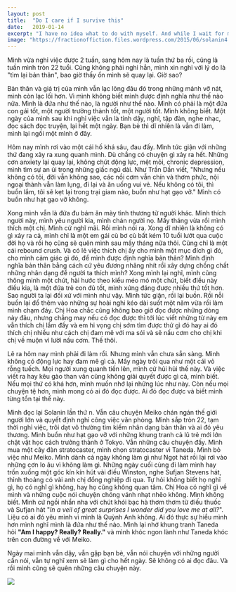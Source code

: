 ```yaml
---
layout: post
title:  "Do I care if I survive this"
date:   2019-01-14
excerpt: "I have no idea what to do with myself. And while I wait for my epiphany, I feel the toxins collecting in my body."
image: "https://fractionoffiction.files.wordpress.com/2015/06/solanin4.jpg"
---
```


Mình vừa nghỉ việc được 2 tuần, sang hôm nay là tuần thứ ba rồi, cũng là tuần mình tròn 22 tuổi. Cũng không phải nghỉ hẳn, mình xin nghỉ với lý do là "tìm lại bản thân", bao giờ thấy ổn mình sẽ quay lại. Giờ sao?

Bản thân và giá trị của mình vẫn lạc lõng đâu đó trong những mảnh vỡ nát, mình còn lạc lối hơn. Vì mình không biết mình được định nghĩa như thế nào nữa. Mình là đứa như thế nào, là người như thế nào. Mình có phải là một đứa con gái tốt, một người trưởng thành tốt, một người tốt. Mình không biết. Một ngày của mình sau khi nghỉ việc vẫn là tỉnh dậy, nghĩ, tập đàn, nghe nhạc, đọc sách đọc truyện, lại hết một ngày. Bạn bè thì dĩ nhiên là vẫn đi làm, mình lại ngồi một mình ở đây.

Hôm nay mình rơi vào một cái hố khá sâu, đau đấy. Mình tức giận với những thứ đang xảy ra xung quanh mình. Dù chẳng có chuyện gì xảy ra hết. Những cơn anxiety lại quay lại, không chút động lực, mệt mỏi, chronic depression, mình tìm sự an ủi trong những giấc ngủ dài. Như Trần Dần viết, "Nhưng nếu không có tôi, đời vẫn không sao, các nồi cơm vẫn chín và thơm phức, nội ngoại thành vẫn làm lụng, đi lại và ăn uống vui vẻ. Nếu không có tôi, thì buồn lắm, tôi sẽ kẹt lại trong trại giam nào, buồn như hạt gạo vỡ."
Mình có buồn như hạt gạo vỡ không.

Xong mình vẫn là đứa đu bám ăn mày tình thương từ người khác. Mình thích người này, mình yêu người kia, mình chán người nọ. Mấy tháng vừa rồi mình thích một chị. Mình cứ nghĩ mãi. Rồi mình nói ra. Xong dĩ nhiên là không có gì xảy ra cả, mình chỉ là một em gái cù bơ cù bất kém 10 tuổi lướt qua cuộc đời họ và rồi họ cũng sẽ quên mình sau mấy tháng nữa thôi. Cũng chỉ là một cái rebound crush. Và có lẽ việc thích chị ấy cho mình một mục đích gì đó, cho mình cảm giác gì đó, để mình được định nghĩa bản thân? Mình định nghĩa bản thân bằng cách cứ yêu đương nhăng nhít rồi xây dựng chồng chất những nhân dạng để người ta thích mình? Xong mình lại nghĩ, mình cũng thông minh một chút, hài hước theo kiểu méo mó một chút, biết điều này điều kia, là một đứa trẻ con đủ tốt, mình xứng đáng được nhiều thứ tốt hơn. Sao người ta lại đối xử với mình như vậy. Mình tức giận, rồi lại buồn. Rồi nỗi buồn lại đổ thêm vào những sự hoài nghi kéo dài suốt một năm vừa rồi làm mình chạm đáy. Chị Hoa chắc cũng không bao giờ đọc được những dòng này đâu, nhưng chẳng may nếu có đọc được thì tới lúc viết những từ này em vẫn thích chị lắm đấy và em hi vọng chị sớm tìm được thứ gì đó hay ai đó thích chị nhiều như cách chị đam mê với ma sói và sẽ nấu cơm cho chị khi chị về muộn vì lười nấu cơm. Thế thôi.

Lẽ ra hôm nay mình phải đi làm rồi. Nhưng mình vẫn chưa sẵn sàng. Mình không có động lực hay đam mê gì cả. Mấy ngày trôi qua như một cái vỏ rỗng tuếch. Mọi người xung quanh tiến lên, mình cứ hủi hủi thế này. Và việc viết ra hay kêu gào than vãn cũng không giải quyết được gì cả, mình biết. Nếu mọi thứ có khá hơn, mình muốn nhớ lại những lúc như này. Còn nếu mọi chuyện tệ hơn, mình mong có ai đó đọc được. Ai đó đọc được và biết mình từng tồn tại thế này.

Mình đọc lại Solanin lần thứ n. Vẫn câu chuyện Meiko chán ngán thế giới người lớn và quyết định nghỉ công việc văn phòng. Mình sắp tròn 22, tạm thời nghỉ việc, trôi dạt vô thường tìm kiếm nhân dạng bản thân và ai đó yêu thương. Mình buồn như hạt gạo vỡ với những khung tranh cả lũ trẻ mới lớn chật vật học cách trưởng thành ở Tokyo. Vẫn những câu chuyện đấy. Mình mua một cây đàn stratocaster, mình chọn stratocaster vì Taneda. Mình bỏ việc như Meiko. Mình dành cả ngày không làm gì như Ngọt hát rồi lại rơi vào những cơn lo âu vì không làm gì. Những ngày cuối cùng đi làm mình hay trốn xuống một góc kín kín hút vài điếu Winston, nghe Sufjan Stevens hát, thỉnh thoảng có vài anh chị đồng nghiệp đi qua. Tự hỏi không biết họ nghĩ gì, họ có nghĩ gì không, hay họ cũng không quan tâm. Chị Hoa có nghĩ gì về mình và những cuộc nói chuyện chóng vánh nhạt nhẽo không. Mình không biết. Mình cứ ngồi nhẩn nha với chút khói bạc hà thơm thơm từ điếu thuốc và Sufjan hát "*In a veil of great surprises I wonder did you love me at all?*". Liệu có ai đó yêu mình vì mình là Quỳnh Anh không. Ai đó thực sự hiểu mình hơn mình nghĩ mình là đứa như thế nào. Mình lại nhớ khung tranh Taneda hỏi **"Am I happy? Really? Really."** và mình khóc ngon lành như Taneda khóc trên con đường về với Meiko.

Ngày mai mình vẫn dậy, vẫn gặp bạn bè, vẫn nói chuyện với những người cần nói, vẫn tự nghĩ xem sẽ làm gì cho hết ngày. Sẽ không có ai đọc đâu. Và rồi mình cũng sẽ quên những câu chuyện này.

<img src="https://www.cuartomundo.cl/wp-content/uploads/2015/03/solanin31.png">
